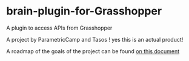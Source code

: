 # brain-plugin-for-Grasshopper
A plugin to access APIs from Grasshopper

A project by ParametricCamp and Tasos ! yes this is an actual product!

A roadmap of the goals of the project can be found [on this document](./BRAIN_PLUGIN_NOTES.md)
